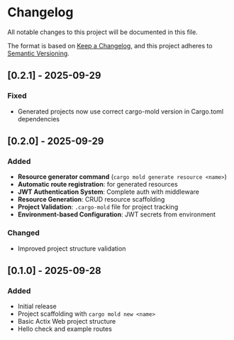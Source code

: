 # Changelog

All notable changes to this project will be documented in this file.

The format is based on [Keep a Changelog](https://keepachangelog.com/en/1.0.0/),
and this project adheres to [Semantic Versioning](https://semver.org/spec/v2.0.0.html).

## [0.2.1] - 2025-09-29

### Fixed
- Generated projects now use correct cargo-mold version in Cargo.toml dependencies

## [0.2.0] - 2025-09-29

### Added
- **Resource generator command** (`cargo mold generate resource <name>`)
- **Automatic route registration**: for generated resources
- **JWT Authentication System**: Complete auth with middleware
- **Resource Generation**: CRUD resource scaffolding
- **Project Validation**: `.cargo-mold` file for project tracking
- **Environment-based Configuration**: JWT secrets from environment

### Changed
- Improved project structure validation

## [0.1.0] - 2025-09-28

### Added
- Initial release
- Project scaffolding with `cargo mold new <name>`
- Basic Actix Web project structure
- Hello check and example routes